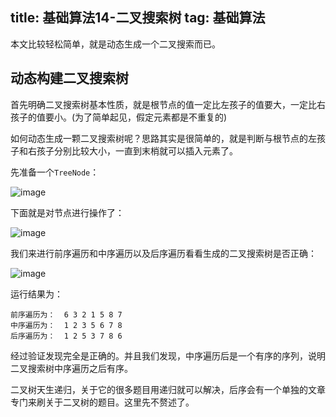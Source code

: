 title: 基础算法14-二叉搜索树
tag: 基础算法
---
本文比较轻松简单，就是动态生成一个二叉搜索而已。
<!-- more -->

## 动态构建二叉搜索树

首先明确二叉搜索树基本性质，就是根节点的值一定比左孩子的值要大，一定比右孩子的值要小。(为了简单起见，假定元素都是不重复的)

如何动态生成一颗二叉搜索树呢？思路其实是很简单的，就是判断与根节点的左孩子和右孩子分别比较大小，一直到末梢就可以插入元素了。

先准备一个`TreeNode`：

![image](http://bloghello.oursnail.cn/suanfa14-1.png)


下面就是对节点进行操作了：

![image](http://bloghello.oursnail.cn/suanfa14-2.png)


我们来进行前序遍历和中序遍历以及后序遍历看看生成的二叉搜索树是否正确：

![image](http://bloghello.oursnail.cn/suanfa14-3.png)

运行结果为：


```
前序遍历为：  6 3 2 1 5 8 7 
中序遍历为：  1 2 3 5 6 7 8 
后序遍历为：  1 2 5 3 7 8 6 
```

经过验证发现完全是正确的。并且我们发现，中序遍历后是一个有序的序列，说明二叉搜索树中序遍历之后有序。

二叉树天生递归，关于它的很多题目用递归就可以解决，后序会有一个单独的文章专门来刷关于二叉树的题目。这里先不赘述了。